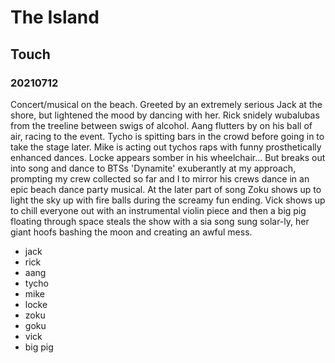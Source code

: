 # The Island

## Touch
### 20210712

Concert/musical on the beach. Greeted by an extremely serious Jack at the shore, but lightened the mood by dancing with her. Rick snidely wubalubas from the treeline between swigs of alcohol. Aang flutters by on his ball of air, racing to the event. Tycho is spitting bars in the crowd before going in to take the stage later. Mike is acting out tychos raps with funny prosthetically enhanced dances. Locke appears somber in his wheelchair... But breaks out into song and dance to BTSs 'Dynamite' exuberantly at my approach, prompting my crew collected so far and I to mirror his crews dance in an epic beach dance party musical. At the later part of song 
Zoku shows up to light the sky up with fire balls during the screamy fun ending. Vick shows up to chill everyone out with an instrumental violin piece and then a big pig floating through space steals the show with a sia song sung solar-ly, her giant hoofs bashing the moon and creating an awful mess. 


  - jack
  - rick
  - aang
  - tycho
  - mike
  - locke
  - zoku
  - goku
  - vick
  - big pig
 
